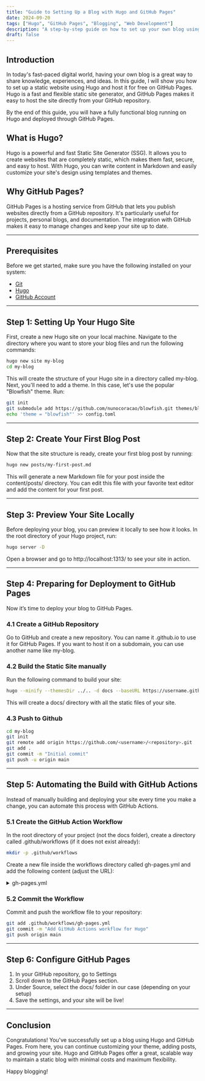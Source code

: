 ```yaml
---
title: "Guide to Setting Up a Blog with Hugo and GitHub Pages"
date: 2024-09-20
tags: ["Hugo", "GitHub Pages", "Blogging", "Web Development"]
description: "A step-by-step guide on how to set up your own blog using Hugo and GitHub Pages."
draft: false
---
```


## Introduction

In today's fast-paced digital world, having your own blog is a great way to share knowledge, experiences, and ideas. In this guide, I will show you how to set up a static website using Hugo and host it for free on GitHub Pages. Hugo is a fast and flexible static site generator, and GitHub Pages makes it easy to host the site directly from your GitHub repository.

By the end of this guide, you will have a fully functional blog running on Hugo and deployed through GitHub Pages.

## What is Hugo?

Hugo is a powerful and fast Static Site Generator (SSG). It allows you to create websites that are completely static, which makes them fast, secure, and easy to host. With Hugo, you can write content in Markdown and easily customize your site's design using templates and themes.

## Why GitHub Pages?

GitHub Pages is a hosting service from GitHub that lets you publish websites directly from a GitHub repository. It's particularly useful for projects, personal blogs, and documentation. The integration with GitHub makes it easy to manage changes and keep your site up to date.

---

## Prerequisites

Before we get started, make sure you have the following installed on your system:

- [Git](https://git-scm.com/)
- [Hugo](https://gohugo.io/getting-started/installing/)
- [GitHub Account](https://github.com/)

---

## Step 1: Setting Up Your Hugo Site

First, create a new Hugo site on your local machine. Navigate to the directory where you want to store your blog files and run the following commands:

```bash
hugo new site my-blog
cd my-blog
```

This will create the structure of your Hugo site in a directory called my-blog.
Next, you'll need to add a theme. In this case, let's use the popular "Blowfish" theme. Run:

```bash
git init
git submodule add https://github.com/nunocoracao/blowfish.git themes/blowfish
echo 'theme = "blowfish"' >> config.toml
```
---

## Step 2: Create Your First Blog Post
Now that the site structure is ready, create your first blog post by running:

```bash
hugo new posts/my-first-post.md
```
This will generate a new Markdown file for your post inside the content/posts/ directory. You can edit this file with your favorite text editor and add the content for your first post.

---
## Step 3: Preview Your Site Locally
Before deploying your blog, you can preview it locally to see how it looks. In the root directory of your Hugo project, run:
```bash
hugo server -D
```
Open a browser and go to http://localhost:1313/ to see your site in action.

---
## Step 4: Preparing for Deployment to GitHub Pages
Now it’s time to deploy your blog to GitHub Pages.

### 4.1 Create a GitHub Repository
Go to GitHub and create a new repository. You can name it <username>.github.io to use it for GitHub Pages. If you want to host it on a subdomain, you can use another name like my-blog.

### 4.2 Build the Static Site manually
Run the following command to build your site:
```bash
hugo --minify --themesDir ../.. -d docs --baseURL https://username.github.io/
```
This will create a docs/ directory with all the static files of your site.

### 4.3 Push to Github
```bash
cd my-blog
git init
git remote add origin https://github.com/<username>/<repository>.git
git add .
git commit -m "Initial commit"
git push -u origin main
```

---

## Step 5: Automating the Build with GitHub Actions
Instead of manually building and deploying your site every time you make a change, you can automate this process with GitHub Actions.

### 5.1 Create the GitHub Action Workflow
In the root directory of your project (not the docs folder), create a directory called .github/workflows (if it does not exist already):

```bash
mkdir -p .github/workflows
```
Create a new file inside the workflows directory called gh-pages.yml and add the following content (adjust the URL):

<details>
<summary>gh-pages.yml</summary>

```bash
# Sample workflow for building and deploying a Hugo site to GitHub Pages
name: Blowfish Docs Deploy

on:
  # Runs on pushes targeting the default branch
  push:
    branches: ["main"]
#
  # Allows you to run this workflow manually from the Actions tab
  workflow_dispatch:

# Sets permissions of the GITHUB_TOKEN to allow deployment to GitHub Pages
permissions:
  contents: read
  pages: write
  id-token: write

# Allow one concurrent deployment
concurrency:
  group: "pages"
  cancel-in-progress: true

# Default to bash
defaults:
  run:
    shell: bash

jobs:
  # Build job
  build:
    runs-on: ubuntu-latest
    env:
      HUGO_VERSION: 0.102.3
    steps:
      - name: Install Hugo CLI
        run: |
          wget -O ${{ runner.temp }}/hugo.deb https://github.com/gohugoio/hugo/releases/download/v${HUGO_VERSION}/hugo_extended_${HUGO_VERSION}_Linux-64bit.deb \
          && sudo dpkg -i ${{ runner.temp }}/hugo.deb
      - name: Checkout
        uses: actions/checkout@v4
        with:
          submodules: recursive
      - name: Setup Pages
        id: pages
        uses: actions/configure-pages@v5
      - name: Build with Hugo
        env:
          HUGO_ENVIRONMENT: production
          HUGO_ENV: production
        run: |
          hugo --minify --themesDir ../.. -d docs --baseURL https://username.github.io/
          echo "Build completed"
          ls -la docs
      - name: Upload artifact
        uses: actions/upload-pages-artifact@v3
        with:
          path: ./docs


  # Deployment job
  deploy:
    environment:
      name: github-pages
      url: https://emrehayta.github.io/
    runs-on: ubuntu-latest
    needs: build
    steps:
      - name: Deploy to GitHub Pages
        id: deployment
        uses: actions/deploy-pages@v4
```
</details>

### 5.2 Commit the Workflow
Commit and push the workflow file to your repository:
```bash
git add .github/workflows/gh-pages.yml
git commit -m "Add GitHub Actions workflow for Hugo"
git push origin main
```


---
## Step 6: Configure GitHub Pages
1. In your GitHub repository, go to Settings
2. Scroll down to the GitHub Pages section.
3. Under Source, select the docs/ folder in our case (depending on your setup)
4. Save the settings, and your site will be live!

---

## Conclusion
Congratulations! You've successfully set up a blog using Hugo and GitHub Pages. From here, you can continue customizing your theme, adding posts, and growing your site. Hugo and GitHub Pages offer a great, scalable way to maintain a static blog with minimal costs and maximum flexibility.

Happy blogging!

